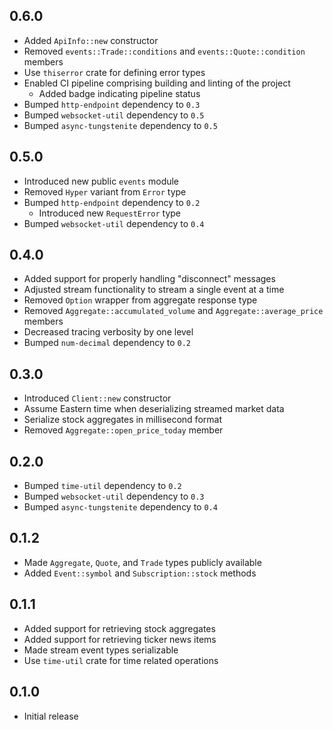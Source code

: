 0.6.0
-----
- Added `ApiInfo::new` constructor
- Removed `events::Trade::conditions` and `events::Quote::condition`
  members
- Use `thiserror` crate for defining error types
- Enabled CI pipeline comprising building and linting of the project
  - Added badge indicating pipeline status
- Bumped `http-endpoint` dependency to `0.3`
- Bumped `websocket-util` dependency to `0.5`
- Bumped `async-tungstenite` dependency to `0.5`


0.5.0
-----
- Introduced new public `events` module
- Removed `Hyper` variant from `Error` type
- Bumped `http-endpoint` dependency to `0.2`
  - Introduced new `RequestError` type
- Bumped `websocket-util` dependency to `0.4`


0.4.0
-----
- Added support for properly handling "disconnect" messages
- Adjusted stream functionality to stream a single event at a time
- Removed `Option` wrapper from aggregate response type
- Removed `Aggregate::accumulated_volume` and `Aggregate::average_price`
  members
- Decreased tracing verbosity by one level
- Bumped `num-decimal` dependency to `0.2`


0.3.0
-----
- Introduced `Client::new` constructor
- Assume Eastern time when deserializing streamed market data
- Serialize stock aggregates in millisecond format
- Removed `Aggregate::open_price_today` member


0.2.0
-----
- Bumped `time-util` dependency to `0.2`
- Bumped `websocket-util` dependency to `0.3`
- Bumped `async-tungstenite` dependency to `0.4`


0.1.2
-----
- Made `Aggregate`, `Quote`, and `Trade` types publicly available
- Added `Event::symbol` and `Subscription::stock` methods


0.1.1
-----
- Added support for retrieving stock aggregates
- Added support for retrieving ticker news items
- Made stream event types serializable
- Use `time-util` crate for time related operations


0.1.0
-----
- Initial release

